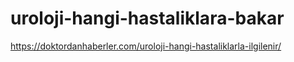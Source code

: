 # uroloji-hangi-hastaliklara-bakar
https://doktordanhaberler.com/uroloji-hangi-hastaliklarla-ilgilenir/
